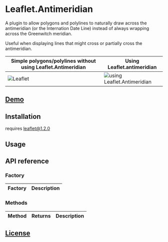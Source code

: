 # Leaflet.Antimeridian
A plugin to allow polygons and polylines to naturally draw across the antimeridian (or the Internation Date Line) instead of always wrapping across the Greenwitch meridian.

Useful when displaying lines that might cross or partially cross the antimeridian.



Simple polygons/polylines without using Leaflet.Antimeridian | Using Leaflet.antimeridian
------|------
![Leaflet](https://user-images.githubusercontent.com/28913842/32580626-00c1d9f2-c49b-11e7-9782-bf88cdd70c23.png) |![using Leaflet.Antimeridian](https://user-images.githubusercontent.com/28913842/32580625-ff534a56-c49a-11e7-831e-984b57651e00.png)

## [Demo](https://briannaandco.github.io/Leaflet.Antimeridian/)
## Installation
requires leaflet@1.2.0

## Usage


## API reference
### Factory
Factory|Description
-------|-----------


### Methods
Method|Returns|Description
------|-------|-----------


## [License](https://opensource.org/licenses/MIT)
